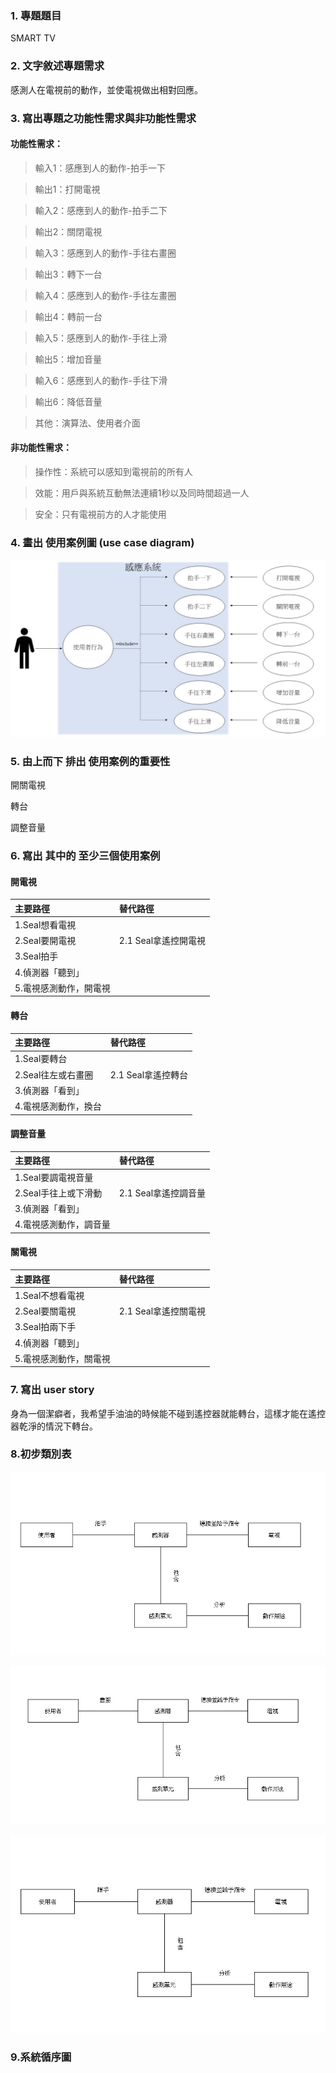 ### 1.	專題題目
SMART TV
### 2.	文字敘述專題需求
感測人在電視前的動作，並使電視做出相對回應。
### 3.	寫出專題之功能性需求與非功能性需求
#### 功能性需求： 
>輸入1：感應到人的動作-拍手一下 

>輸出1：打開電視 

>輸入2：感應到人的動作-拍手二下 

>輸出2：關閉電視 

>輸入3：感應到人的動作-手往右畫圈 

>輸出3：轉下一台 

>輸入4：感應到人的動作-手往左畫圈 

>輸出4：轉前一台 

>輸入5：感應到人的動作-手往上滑 

>輸出5：增加音量 

>輸入6：感應到人的動作-手往下滑 

>輸出6：降低音量 

>其他：演算法、使用者介面 

#### 非功能性需求： 

>操作性：系統可以感知到電視前的所有人 

>效能：用戶與系統互動無法連續1秒以及同時間超過一人

>安全：只有電視前方的人才能使用

### 4.	畫出 使用案例圖 (use case diagram)
![JPG](使用案例圖.jpg "案例圖")
### 5.	由上而下 排出 使用案例的重要性
開關電視

轉台

調整音量

### 6. 寫出 其中的 至少三個使用案例
#### 開電視

|    主要路徑  |    替代路徑        |
|:------------|:------------      |
|1.Seal想看電視|                   |
|2.Seal要開電視|2.1 Seal拿遙控開電視|
|3.Seal拍手    |                   |
|4.偵測器「聽到」|                 |
|5.電視感測動作，開電視|             |

#### 轉台

|    主要路徑  |    替代路徑        |
|:------------|:------------      |
|1.Seal要轉台|                   |
|2.Seal往左或右畫圈|2.1 Seal拿遙控轉台|
|3.偵測器「看到」|                 |
|4.電視感測動作，換台|             |

#### 調整音量

|    主要路徑  |    替代路徑        |
|:------------|:------------      |
|1.Seal要調電視音量|                   |
|2.Seal手往上或下滑動|2.1 Seal拿遙控調音量|
|3.偵測器「看到」|                 |
|4.電視感測動作，調音量|             |

#### 關電視

|    主要路徑  |    替代路徑        |
|:------------|:------------      |
|1.Seal不想看電視|                   |
|2.Seal要關電視|2.1 Seal拿遙控關電視|
|3.Seal拍兩下手    |                   |
|4.偵測器「聽到」|                 |
|5.電視感測動作，關電視|             |

### 7. 寫出 user story 

身為一個潔癖者，我希望手油油的時候能不碰到遙控器就能轉台，這樣才能在遙控器乾淨的情況下轉台。

### 8.初步類別表
![JPG](開電視.jpg "類別表1")

![JPG](轉電視.jpg "類別表2")

![JPG](調音量.jpg "類別表3")

### 9.系統循序圖

